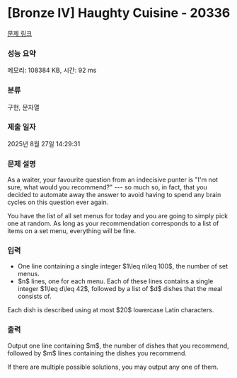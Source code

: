 # [Bronze IV] Haughty Cuisine - 20336 

[문제 링크](https://www.acmicpc.net/problem/20336) 

### 성능 요약

메모리: 108384 KB, 시간: 92 ms

### 분류

구현, 문자열

### 제출 일자

2025년 8월 27일 14:29:31

### 문제 설명

<p>As a waiter, your favourite question from an indecisive punter is "I'm not sure, what would you recommend?" --- so much so, in fact, that you decided to automate away the answer to avoid having to spend any brain cycles on this question ever again.</p>

<p>You have the list of all set menus for today and you are going to simply pick one at random. As long as your recommendation corresponds to a list of items on a set menu, everything will be fine.</p>

### 입력 

 <ul>
	<li>One line containing a single integer $1\leq n\leq 100$, the number of set menus.</li>
	<li>$n$ lines, one for each menu. Each of these lines contains a single integer $1\leq d\leq 42$, followed by a list of $d$ dishes that the meal consists of.</li>
</ul>

<p>Each dish is described using at most $20$ lowercase Latin characters.</p>

### 출력 

 <p>Output one line containing $m$, the number of dishes that you recommend, followed by $m$ lines containing the dishes you recommend.</p>

<p>If there are multiple possible solutions, you may output any one of them.</p>

